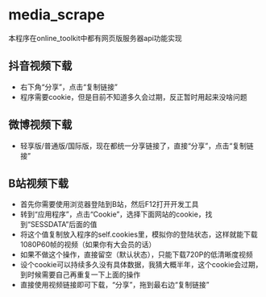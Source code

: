 # media_scrape
本程序在online_toolkit中都有网页版服务器api功能实现

## 抖音视频下载
* 右下角“分享”，点击“复制链接”
* 程序需要cookie，但是目前不知道多久会过期，反正暂时用起来没啥问题

## 微博视频下载
* 轻享版/普通版/国际版，现在都统一分享链接了，直接“分享”，点击“复制链接”

## B站视频下载
* 首先你需要使用浏览器登陆到B站，然后F12打开开发工具
* 转到“应用程序”，点击“Cookie”，选择下面网站的cookie，找到“SESSDATA”后面的值
* 将这个值复制放入程序的self.cookies里，模拟你的登陆状态，这样就能下载1080P60帧的视频（如果你有大会员的话）
* 如果不做这个操作，直接留空（默认状态），只能下载720P的低清晰度视频
* 设个cookie可以持续多久没有具体数据，我猜大概半年，这个cookie会过期，到时候需要自己再重复一下上面的操作
* 直接使用视频链接即可下载，“分享”，拖到最右边“复制链接”